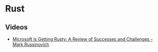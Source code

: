 # Rust

## Videos

- [Microsoft is Getting Rusty: A Review of Successes and Challenges - Mark Russinovich](https://www.youtube.com/watch?v=1VgptLwP588)
